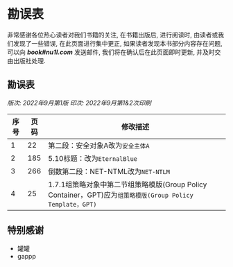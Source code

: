 # 勘误表

非常感谢各位热心读者对我们书籍的关注, 在书籍出版后, 进行阅读时, 由读者或我们发现了一些错误, 在此页面进行集中更正, 如果读者发现本书部分内容存在问题, 可以向 ***book#nu1l.com*** 发送邮件, 我们将在确认后在此页面即时更新, 并及时交由出版社处理.

## 勘误表

*版次: 2022年9月第1版 印次: 2022年9月第1&2次印刷*

| 序号 | 页码   | 修改描述                                                                                      |
| -- | ---- | -----------------------------------------------------------------------------------------                                                       |
| 1  | 22 | 第二段：安全对象A改为`安全主体A`                                 |
| 2  | 185 | 5.10标题：改为`EternalBlue`                                    |
| 3  | 266 | 倒数第二段：NET-NTML改为`NET-NTLM`                              |
| 4  | 25 | 1.7.1组策略对象中第二节组策略模版(Group Policy Container，GPT)应为`组策略模版(Group Policy Template，GPT)`                             |

## 特别感谢
- 罐罐
- gappp
